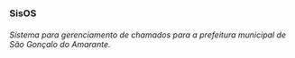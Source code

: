 ### SisOS
###### Sistema para gerenciamento de chamados para a prefeitura municipal de São Gonçalo do Amarante.
